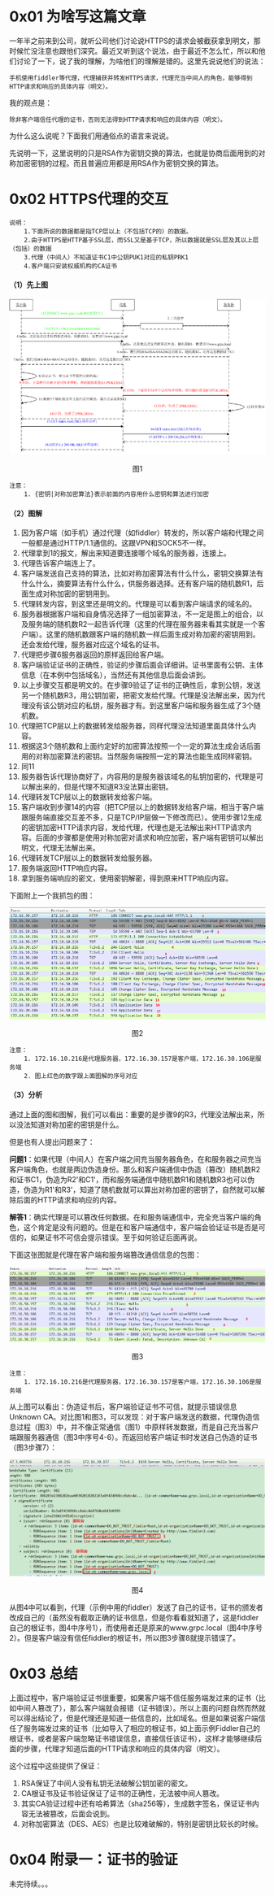 # 0x01 为啥写这篇文章
一年半之前来到公司，就听公司他们讨论说HTTPS的请求会被截获拿到明文，那时候忙没注意也跟他们深究。最近又听到这个说法，由于最近不怎么忙，所以和他们讨论了一下，说了我的理解，为啥他们的理解是错的。这里先说说他们的说法：

    手机使用fiddler等代理，代理捕获并转发HTTPS请求，代理充当中间人的角色，能够得到HTTP请求和响应的具体内容（明文）。
        
我的观点是：

    除非客户端信任代理的证书，否则无法得到HTTP请求和响应的具体内容（明文）。


为什么这么说呢？下面我们用通俗点的语言来说说。

先说明一下，这里说明的只是RSA作为密钥交换的算法，也就是协商后面用到的对称加密密钥的过程。而且普遍应用都是用RSA作为密钥交换的算法。

# 0x02 HTTPS代理的交互

```
说明：
    1.下面所说的数据都是指TCP层以上（不包括TCP的）的数据。
    2.由于HTTPS是HTTP基于SSL层，而SSL又是基于TCP，所以数据就是SSL层及其以上层（包括）的数据
    3.代理（中间人）不知道证书C1中公钥PUK1对应的私钥PRK1
    4.客户端只安装权威机构的CA证书
```

#### （1）先上图

![https代理交互](https://github.com/iam2c/blog/blob/master/assets/https_proxy/https-1.png?raw=true)

<center>图1</center>


```
注意：
    1. {密钥|对称加密算法}表示前面的内容用什么密钥和算法进行加密
```


#### （2）图解

1. 因为客户端（如手机）通过代理（如fiddler）转发的，所以客户端和代理之间一般都是通过HTTP/1.1通信的。这跟VPN和SOCK5不一样。
2. 代理拿到1的报文，解出来知道要连接哪个域名的服务器，连接上。
3. 代理告诉客户端连上了。
4. 客户端发送自己支持的算法，比如对称加密算法有什么什么，密钥交换算法有什么什么，摘要算法有什么什么，供服务器选择。还有客户端的随机数R1，后面生成对称加密的密钥用到。
5. 代理转发内容，到这里还是明文的。代理是可以看到客户端请求的域名的。
6. 服务器根据客户端和自身情况选择了一组加密算法，不一定是图上的组合，以及服务端的随机数R2一起告诉代理（这里的代理在服务器来看其实就是一个客户端）。这里的随机数跟客户端的随机数一样后面生成对称加密的密钥用到。还会发给代理，服务器对应这个域名的证书。
7. 代理把步骤6服务器返回的原样返回给客户端。
8. 客户端验证证书的正确性，验证的步骤后面会详细讲。证书里面有公钥、主体信息（在本例中包括域名），当然还有其他信息后面会讲到。
9. 以上步骤交互都是明文的。在步骤9验证了证书的正确性后，拿到公钥，发送另一个随机数R3，用公钥加密，把密文发给代理。代理是没法解出来，因为代理没有该公钥对应的私钥，服务器才有。到这里客户端和服务器生成了3个随机数。
10. 代理把TCP层以上的数据转发给服务器，同样代理没法知道里面具体什么内容。
11. 根据这3个随机数和上面约定好的加密算法按照一个一定的算法生成会话后面用的对称加密算法的密钥。当然服务端按照一定的算法也能生成同样密钥。
12. 同11
13. 服务器告诉代理协商好了，内容用的是服务器该域名的私钥加密的，代理是可以解出来的，但是代理不知道R3没法算出密钥。
14. 代理转发TCP层以上的数据转发给客户端。
15. 客户端收到步骤14的内容（把TCP层以上的数据转发给客户端，相当于客户端跟服务端直接交互差不多，只是TCP/IP层做一下修改而已）。使用步骤12生成的密钥加密HTTP请求内容，发给代理，代理也是无法解出来HTTP请求内容。后面的步骤都是使用对称加密对请求和响应加密，客户端有密钥可以解出明文，代理无法解出来。
16. 代理转发TCP层以上的数据转发给服务器。
17. 服务端返回HTTP响应内容。
18. 拿到服务端响应的密文，使用密钥解密，得到原来HTTP响应内容。

下面附上一个我抓包的图：

![https抓包](https://github.com/iam2c/blog/blob/master/assets/https_proxy/https-2.png?raw=true)

<center>图2</center>

```
注意：
    1. 172.16.10.216是代理服务器，172.16.30.157是客户端，172.16.30.106是服务端
    2. 图上红色的数字跟上面图解的序号对应
```

#### （3）分析
通过上面的图和图解，我们可以看出：重要的是步骤9的R3，代理没法解出来，所以没法知道对称加密的密钥是什么。

但是也有人提出问题来了：

**问题1**：如果代理（中间人）在客户端之间充当服务器角色，在和服务器之间充当客户端角色，也就是两边伪造身份。那么和客户端通信中伪造（篡改）随机数R2和证书C1，伪造为R2'和C1'，而和服务端通信中随机数R1和随机数R3也可以伪造，伪造为R1'和R3'，知道了随机数就可以算出对称加密的密钥了，自然就可以解除后面的HTTP请求和响应的内容。

**解答1**：确实代理是可以篡改任何数据。在和服务端通信中，完全充当客户端的角色，这个肯定是没有问题的。但是在和客户端通信中，客户端会验证证书是否是可信的，如果证书不可信会提示错误。至于如何验证后面再说。

下面这张图就是代理在客户端和服务端篡改通信信息的包图：

![https伪造服务端](https://github.com/iam2c/blog/blob/master/assets/https_proxy/https-err-ca.png?raw=true)

<center>图3</center>

```
注意：
    1. 172.16.10.216是代理服务器，172.16.30.157是客户端，172.16.30.106是服务端
```

从上图可以看出：伪造证书后，客户端验证证书不可信，就提示错误信息Unknown CA。对比图1和图3，可以发现：对于客户端发送的数据，代理伪造信息过程（图3）中，并不像正常通信（图1）中原样转发数据，而是自己充当客户端跟服务器通信（图3中序号4-6）。而返回给客户端证书时发送自己伪造的证书（图3步骤7）：

![https伪造服务端](https://github.com/iam2c/blog/blob/master/assets/https_proxy/https-err-ca-1.png?raw=true)

<center>图4</center>

从图4中可以看到，代理（示例中用的fiddler）发送了自己的证书，证书的颁发者改成自己的（虽然没有截取正确的证书信息，但是你看看就知道了，这是fiddler自己的根证书，图4中序号1），而使用者还是原来的www.grpc.local（图4中序号2）。但是客户端没有信任fiddler的根证书，所以图3步骤8就提示错误了。

# 0x03 总结
上面过程中，客户端验证证书很重要，如果客户端不信任服务端发过来的证书（比如中间人篡改了），那么客户端就会报错（证书错误）。所以上面的问题自然而然就可以得出结论了，但是代理还是知道一些信息的，比如域名。但是如果说客户端信任了服务端发过来的证书（比如导入了相应的根证书，如上面示例Fiddler自己的根证书，或者是客户端忽略证书错误信息，直接信任该证书），这样才能够继续后面的步骤，代理才知道后面的HTTP请求和响应的具体内容（明文）。

这个过程中这些提供了保证：
1. RSA保证了中间人没有私钥无法破解公钥加密的密文。
2. CA根证书及证书验证保证了证书的正确性，无法被中间人篡改。
3. 其实CA验证过程中还有哈希算法（sha256等），生成数字签名，保证证书内容无法被篡改，后面会说到。
4. 对称加密算法（DES、AES）也是比较难破解的，特别是密钥比较长的时候。

# 0x04 附录一：证书的验证
未完待续。。。